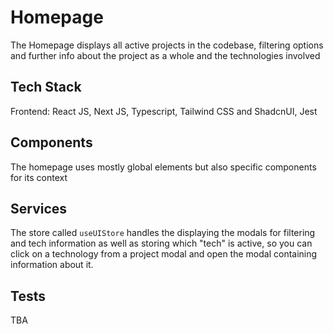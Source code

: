 # Homepage

The Homepage displays all active projects in the codebase, filtering options and further info about the project as a whole and the technologies involved

## Tech Stack

Frontend: React JS, Next JS, Typescript, Tailwind CSS and ShadcnUI, Jest

## Components

The homepage uses mostly global elements but also specific components for its context

## Services

The store called `useUIStore` handles the displaying the modals for filtering and tech information as well as storing which "tech" is active, so you can click on a technology from a project modal and open the modal containing information about it.

## Tests

TBA
